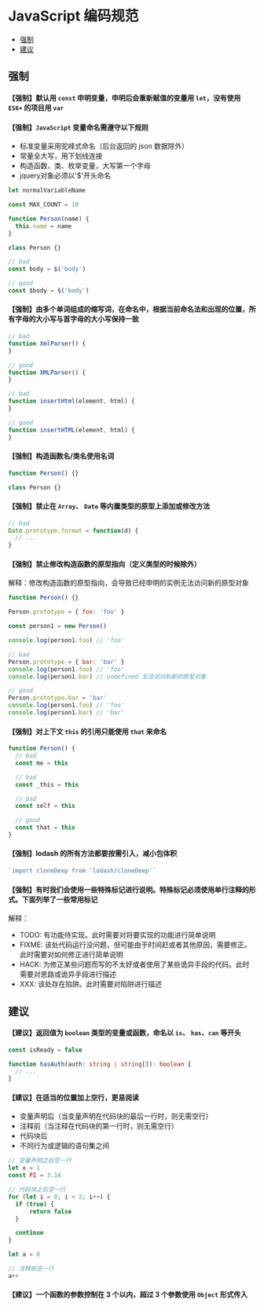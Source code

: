 
# JavaScript 编码规范

<!-- TOC -->

- [强制](#强制)
- [建议](#建议)

<!-- /TOC -->

## 强制

#### 【强制】默认用 `const` 申明变量，申明后会重新赋值的变量用 `let`，没有使用 `ES6+` 的项目用 `var`

#### 【强制】`JavaScript` 变量命名需遵守以下规则

- 标准变量采用驼峰式命名（后台返回的 json 数据除外）
- 常量全大写，用下划线连接
- 构造函数、类、枚举变量，大写第一个字母
- jquery对象必须以'$'开头命名

```js
let normalVariableName

const MAX_COUNT = 10

function Person(name) {
  this.name = name
}

class Person {}

// bad
const body = $('body')

// good
const $body = $('body')
```

#### 【强制】由多个单词组成的缩写词，在命名中，根据当前命名法和出现的位置，所有字母的大小写与首字母的大小写保持一致

```js
// bad
function XmlParser() {
}

// good
function XMLParser() {
}

// bad
function insertHtml(element, html) {
}

// good
function insertHTML(element, html) {
}
```

#### 【强制】构造函数名/类名使用名词

```js
function Person() {}

class Person {}
```

#### 【强制】禁止在 `Array`、 `Date` 等内置类型的原型上添加或修改方法

```js
// bad
Date.prototype.format = function(d) {
  // ...
}
```

#### 【强制】禁止修改构造函数的原型指向（定义类型的时候除外）

解释：修改构造函数的原型指向，会导致已经申明的实例无法访问新的原型对象

```js
function Person() {}

Person.prototype = { foo: 'foo' }

const person1 = new Person()

console.log(person1.foo) // 'foo'

// bad
Person.prototype = { bar: 'bar' }
console.log(person1.foo) // 'foo'
console.log(person1.bar) // undefined 无法访问到新的原型对象

// good
Person.prototype.bar = 'bar'
console.log(person1.foo) // 'foo'
console.log(person1.bar) // 'bar'
```

#### 【强制】对上下文 `this` 的引用只能使用 `that` 来命名

```js
function Person() {
  // bad
  const me = this

  // bad
  const _this = this

  // bad
  const self = this

  // good
  const that = this
}
```

#### 【强制】lodash 的所有方法都要按需引入，减小包体积

```js
`import cloneDeep from 'lodash/cloneDeep'`
```

#### 【强制】有时我们会使用一些特殊标记进行说明。特殊标记必须使用单行注释的形式。下面列举了一些常用标记

解释：

- TODO: 有功能待实现。此时需要对将要实现的功能进行简单说明
- FIXME: 该处代码运行没问题，但可能由于时间赶或者其他原因，需要修正。此时需要对如何修正进行简单说明
- HACK: 为修正某些问题而写的不太好或者使用了某些诡异手段的代码。此时需要对思路或诡异手段进行描述
- XXX: 该处存在陷阱。此时需要对陷阱进行描述

## 建议

#### 【建议】返回值为 `boolean` 类型的变量或函数，命名以 `is`、 `has`、`can` 等开头

```ts
const isReady = false

function hasAuth(auth: string | string[]): boolean {
  // ...
}
```

#### 【建议】在适当的位置加上空行，更易阅读

- 变量声明后（当变量声明在代码块的最后一行时，则无需空行）
- 注释前（当注释在代码块的第一行时，则无需空行）
- 代码块后
- 不同行为或逻辑的语句集之间
  
```js
// 变量声明之后空一行
let x = 1
const PI = 3.14

// 代码块之后空一行
for (let i = 0; i < 2; i++) {
  if (true) {
      return false
  }

  continue
}

let a = 0

// 注释前空一行
a++
```

#### 【建议】一个函数的参数控制在 3 个以内，超过 3 个参数使用 `Object` 形式传入
